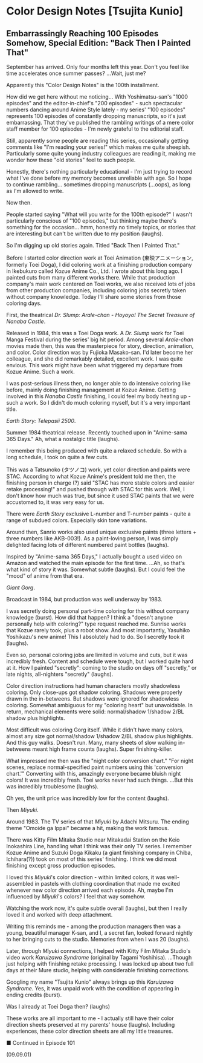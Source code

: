 # Color Design Notes [Tsujita Kunio]

## Embarrassingly Reaching 100 Episodes Somehow, Special Edition: "Back Then I Painted That"

September has arrived. Only four months left this year. Don't you feel like time accelerates once summer passes? ...Wait, just me?

Apparently this "Color Design Notes" is the 100th installment.

How did we get here without me noticing... With Yoshimatsu-san's "1000 episodes" and the editor-in-chief's "200 episodes" - such spectacular numbers dancing around Anime Style lately - my series' "100 episodes" represents 100 episodes of constantly dropping manuscripts, so it's just embarrassing. That they've published the rambling writings of a mere color staff member for 100 episodes - I'm newly grateful to the editorial staff.

Still, apparently some people are reading this series, occasionally getting comments like "I'm reading your series!" which makes me quite sheepish. Particularly some quite young industry colleagues are reading it, making me wonder how these "old stories" feel to such people.

Honestly, there's nothing particularly educational - I'm just trying to record what I've done before my memory becomes unreliable with age. So I hope to continue rambling... sometimes dropping manuscripts (...oops), as long as I'm allowed to write.

Now then.

People started saying "What will you write for the 100th episode?" I wasn't particularly conscious of "100 episodes," but thinking maybe there's something for the occasion... hmm, honestly no timely topics, or stories that are interesting but can't be written due to my position (laughs).

So I'm digging up old stories again. Titled "Back Then I Painted That."

Before I started color direction work at Toei Animation (東映アニメーション, formerly Toei Doga), I did coloring work at a finishing production company in Ikebukuro called Kozue Anime Co., Ltd. I wrote about this long ago. I painted cuts from many different works there. While that production company's main work centered on Toei works, we also received lots of jobs from other production companies, including coloring jobs secretly taken without company knowledge. Today I'll share some stories from those coloring days.

First, the theatrical *Dr. Slump: Arale-chan - Hoyoyo! The Secret Treasure of Nanaba Castle*.

Released in 1984, this was a Toei Doga work. A *Dr. Slump* work for Toei Manga Festival during the series' big hit period. Among several *Arale-chan* movies made then, this was the masterpiece for story, direction, animation, and color. Color direction was by Fujioka Masako-san. I'd later become her colleague, and she did remarkably detailed, excellent work. I was quite envious. This work might have been what triggered my departure from Kozue Anime. Such a work.

I was post-serious illness then, no longer able to do intensive coloring like before, mainly doing finishing management at Kozue Anime. Getting involved in this *Nanaba Castle* finishing, I could feel my body heating up - such a work. So I didn't do much coloring myself, but it's a very important title.

*Earth Story: Telepasii 2500*.

Summer 1984 theatrical release. Recently touched upon in "Anime-sama 365 Days." Ah, what a nostalgic title (laughs).

I remember this being produced with quite a relaxed schedule. So with a long schedule, I took on quite a few cuts.

This was a Tatsunoko (タツノコ) work, yet color direction and paints were STAC. According to what Kozue Anime's president told me then, the finishing person in charge (?) said "STAC has more stable colors and easier retake processing!" and pushed through with STAC for this work. Well, I don't know how much was true, but since it used STAC paints that we were accustomed to, it was very easy for us.

There were *Earth Story* exclusive L-number and T-number paints - quite a range of subdued colors. Especially skin tone variations.

Around then, Sanrio works also used unique exclusive paints (three letters + three numbers like AKB-003!). As a paint-loving person, I was simply delighted facing lots of different numbered paint bottles (laughs).

Inspired by "Anime-sama 365 Days," I actually bought a used video on Amazon and watched the main episode for the first time. ...Ah, so that's what kind of story it was. Somewhat subtle (laughs). But I could feel the "mood" of anime from that era.

*Giant Gorg*.

Broadcast in 1984, but production was well underway by 1983.

I was secretly doing personal part-time coloring for this without company knowledge (burst). How did that happen? I think a "doesn't anyone personally help with coloring?" type request reached me. Sunrise works that Kozue rarely took, plus a robot show. And most importantly, Yasuhiko Yoshikazu's new anime! This I absolutely had to do. So I secretly took it (laughs).

Even so, personal coloring jobs are limited in volume and cuts, but it was incredibly fresh. Content and schedule were tough, but I worked quite hard at it. How I painted "secretly": coming to the studio on days off "secretly," or late nights, all-nighters "secretly" (laughs).

Color direction instructions had human characters mostly shadowless coloring. Only close-ups got shadow coloring. Shadows were properly drawn in the in-betweens. But shadows were ignored for shadowless coloring. Somewhat ambiguous for my "coloring heart" but unavoidable. In return, mechanical elements were solid: normal/shadow 1/shadow 2/BL shadow plus highlights.

Most difficult was coloring Gorg itself. While it didn't have many colors, almost any size got normal/shadow 1/shadow 2/BL shadow plus highlights. And this guy walks. Doesn't run. Many, many sheets of slow walking in-betweens meant high frame counts (laughs). Super finishing-killer.

What impressed me then was the "night color conversion chart." "For night scenes, replace normal-specified paint numbers using this 'conversion chart.'" Converting with this, amazingly everyone became bluish night colors! It was incredibly fresh. Toei works never had such things. ...But this was incredibly troublesome (laughs).

Oh yes, the unit price was incredibly low for the content (laughs).

Then *Miyuki*.

Around 1983. The TV series of that *Miyuki* by Adachi Mitsuru. The ending theme "Omoide ga Ippai" became a hit, making the work famous.

There was Kitty Film Mitaka Studio near Mitakadai Station on the Keio Inokashira Line, handling what I think was their only TV series. I remember Kozue Anime and Suzuki Doga Kikaku (a giant finishing company in Chiba, Ichihara(?)) took on most of this series' finishing. I think we did most finishing except gross production episodes.

I loved this *Miyuki*'s color direction - within limited colors, it was well-assembled in pastels with clothing coordination that made me excited whenever new color direction arrived each episode. Ah, maybe I'm influenced by *Miyuki*'s colors? I feel that way somehow.

Watching the work now, it's quite subtle overall (laughs), but then I really loved it and worked with deep attachment.

Writing this reminds me - among the production managers then was a young, beautiful manager K-san, and I, a secret fan, looked forward nightly to her bringing cuts to the studio. Memories from when I was 20 (laughs).

Later, through *Miyuki* connections, I helped with Kitty Film Mitaka Studio's video work *Karuizawa Syndrome* (original by Tagami Yoshihisa). ...Though just helping with finishing retake processing. I was locked up about two full days at their Mure studio, helping with considerable finishing corrections.

Googling my name "Tsujita Kunio" always brings up this *Karuizawa Syndrome*. Yes, it was unpaid work with the condition of appearing in ending credits (burst).

Was I already at Toei Doga then? (laughs)

These works are all important to me - I actually still have their color direction sheets preserved at my parents' house (laughs). Including experiences, these color direction sheets are all my little treasures.

■ Continued in Episode 101

(09.09.01)